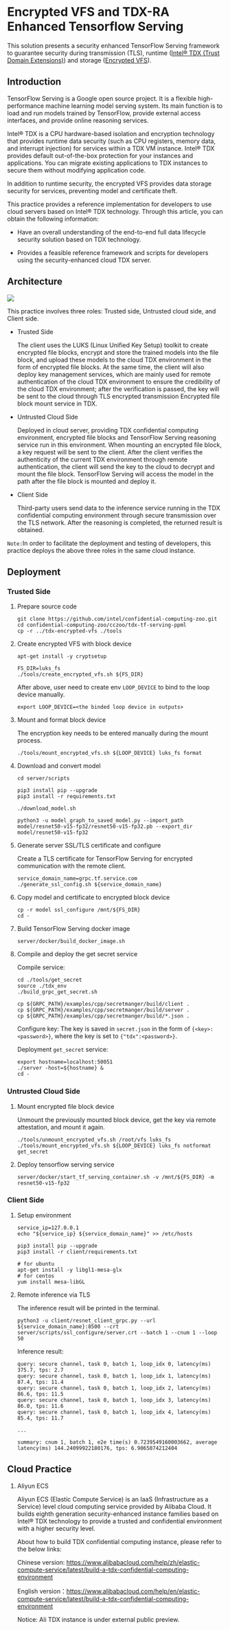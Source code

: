 # Encrypted VFS and TDX-RA Enhanced Tensorflow Serving

This solution presents a security enhanced TensorFlow Serving framework to guarantee security during transmission (TLS), runtime ([Intel® TDX (Trust Domain Extensions)](https://www.intel.com/content/www/us/en/developer/articles/technical/intel-trust-domain-extensions.html)) and storage ([Encrypted VFS](https://github.com/intel/confidential-computing-zoo/tree/main/cczoo/tdx-encrypted-vfs)).


## Introduction

TensorFlow Serving is a Google open source project. It is a flexible high-performance machine learning model serving system. Its main function is to load and run models trained by TensorFlow, provide external access interfaces, and provide online reasoning services.

Intel® TDX is a CPU hardware-based isolation and encryption technology that provides runtime data security (such as CPU registers, memory data, and interrupt injection) for services within a TDX VM instance. Intel® TDX provides default out-of-the-box protection for your instances and applications. You can migrate existing applications to TDX instances to secure them without modifying application code.

In addition to runtime security, the encrypted VFS provides data storage security for services, preventing model and certificate theft.

This practice provides a reference implementation for developers to use cloud servers based on Intel® TDX technology. Through this article, you can obtain the following information:

- Have an overall understanding of the end-to-end full data lifecycle security solution based on TDX technology.

- Provides a feasible reference framework and scripts for developers using the security-enhanced cloud TDX server.

## Architecture

![](tf-serving.svg)

This practice involves three roles: Trusted side, Untrusted cloud side, and Client side.

- Trusted Side

    The client uses the LUKS (Linux Unified Key Setup) toolkit to create encrypted file blocks, encrypt and store the trained models into the file block, and upload these models to the cloud TDX environment in the form of encrypted file blocks. At the same time, the client will also deploy key management services, which are mainly used for remote authentication of the cloud TDX environment to ensure the credibility of the cloud TDX environment; after the verification is passed, the key will be sent to the cloud through TLS encrypted transmission Encrypted file block mount service in TDX.

- Untrusted Cloud Side

    Deployed in cloud server, providing TDX confidential computing environment, encrypted file blocks and TensorFlow Serving reasoning service run in this environment. When mounting an encrypted file block, a key request will be sent to the client. After the client verifies the authenticity of the current TDX environment through remote authentication, the client will send the key to the cloud to decrypt and mount the file block. TensorFlow Serving will access the model in the path after the file block is mounted and deploy it.

- Client Side

    Third-party users send data to the inference service running in the TDX confidential computing environment through secure transmission over the TLS network. After the reasoning is completed, the returned result is obtained.

``Note:``In order to facilitate the deployment and testing of developers, this practice deploys the above three roles in the same cloud instance.

## Deployment

### Trusted Side

1. Prepare source code

    ```
    git clone https://github.com/intel/confidential-computing-zoo.git
    cd confidential-computing-zoo/cczoo/tdx-tf-serving-ppml
    cp -r ../tdx-encrypted-vfs ./tools
    ```

2. Create encrypted VFS with block device

    ```
    apt-get install -y cryptsetup

    FS_DIR=luks_fs
    ./tools/create_encrypted_vfs.sh ${FS_DIR}
    ```

    After above, user need to create env `LOOP_DEVICE` to bind to the loop device manually.

    ```
    export LOOP_DEVICE=<the binded loop device in outputs>
    ```

3. Mount and format block device

    The encryption key needs to be entered manually during the mount process.

    ```
    ./tools/mount_encrypted_vfs.sh ${LOOP_DEVICE} luks_fs format
    ```

4. Download and convert model

    ```
    cd server/scripts

    pip3 install pip --upgrade
    pip3 install -r requirements.txt

    ./download_model.sh

    python3 -u model_graph_to_saved_model.py --import_path model/resnet50-v15-fp32/resnet50-v15-fp32.pb --export_dir model/resnet50-v15-fp32
    ```

5. Generate server SSL/TLS certificate and configure

    Create a TLS certificate for TensorFlow Serving for encrypted communication with the remote client.

    ```
    service_domain_name=grpc.tf.service.com
    ./generate_ssl_config.sh ${service_domain_name}
    ```

6. Copy model and certificate to encrypted block device

    ```
    cp -r model ssl_configure /mnt/${FS_DIR}
    cd -
    ```

7. Build TensorFlow Serving docker image

    ```
    server/docker/build_docker_image.sh
    ```

8. Compile and deploy the get secret service

    Compile service:

    ```
    cd ./tools/get_secret
    source ./tdx_env
    ./build_grpc_get_secret.sh

    cp ${GRPC_PATH}/examples/cpp/secretmanger/build/client .
    cp ${GRPC_PATH}/examples/cpp/secretmanger/build/server .
    cp ${GRPC_PATH}/examples/cpp/secretmanger/build/*.json .
    ```

    Configure key: The key is saved in `secret.json` in the form of `{<key>:<password>}`, where the key is set to `{"tdx":<password>}`.

    Deployment `get_secret` service:

    ```
    export hostname=localhost:50051
    ./server -host=${hostname} &
    cd -
    ```

### Untrusted Cloud Side

1. Mount encrypted file block device

    Unmount the previously mounted block device, get the key via remote attestation, and mount it again.

    ```
    ./tools/unmount_encrypted_vfs.sh /root/vfs luks_fs
    ./tools/mount_encrypted_vfs.sh ${LOOP_DEVICE} luks_fs notformat get_secret
    ```

2. Deploy tensorflow serving service

    ```
    server/docker/start_tf_serving_container.sh -v /mnt/${FS_DIR} -m resnet50-v15-fp32
    ```

### Client Side

1. Setup environment

    ```
    service_ip=127.0.0.1
    echo "${service_ip} ${service_domain_name}" >> /etc/hosts

    pip3 install pip --upgrade
    pip3 install -r client/requirements.txt

    # for ubuntu
    apt-get install -y libgl1-mesa-glx
    # for centos
    yum install mesa-libGL
    ```

2. Remote inference via TLS

    The inference result will be printed in the terminal.

    ```
    python3 -u client/resnet_client_grpc.py --url ${service_domain_name}:8500 --crt server/scripts/ssl_configure/server.crt --batch 1 --cnum 1 --loop 50
    ```

    Inference result:

    ```
    query: secure channel, task 0, batch 1, loop_idx 0, latency(ms) 375.7, tps: 2.7
    query: secure channel, task 0, batch 1, loop_idx 1, latency(ms) 87.4, tps: 11.4
    query: secure channel, task 0, batch 1, loop_idx 2, latency(ms) 86.6, tps: 11.5
    query: secure channel, task 0, batch 1, loop_idx 3, latency(ms) 86.0, tps: 11.6
    query: secure channel, task 0, batch 1, loop_idx 4, latency(ms) 85.4, tps: 11.7

    ...

    summary: cnum 1, batch 1, e2e time(s) 0.7239549160003662, average latency(ms) 144.24099922180176, tps: 6.9065074212404
    ```

## Cloud Practice

1. Aliyun ECS

    Aliyun ECS (Elastic Compute Service) is an IaaS (Infrastructure as a Service) level cloud computing service provided by Alibaba Cloud. It builds eighth generation security-enhanced instance families based on Intel® TDX technology to provide a trusted and confidential environment with a higher security level.

    About how to build TDX confidential computing instance, please refer to the below links:

    Chinese version: https://www.alibabacloud.com/help/zh/elastic-compute-service/latest/build-a-tdx-confidential-computing-environment

    English version：https://www.alibabacloud.com/help/en/elastic-compute-service/latest/build-a-tdx-confidential-computing-environment

    Notice: Ali TDX instance is under external public preview.
